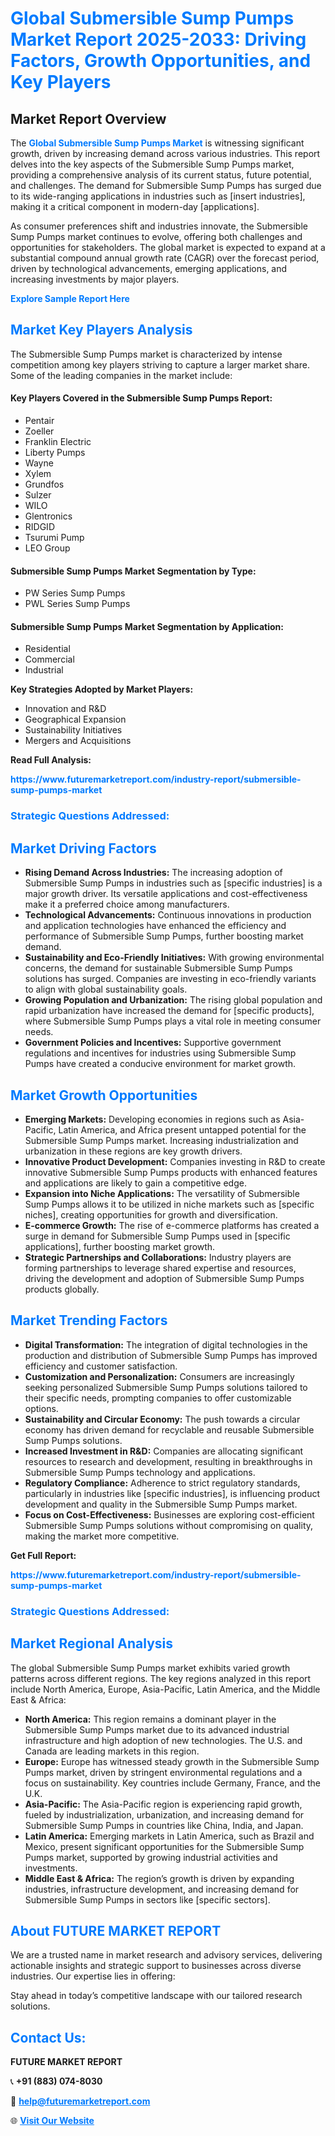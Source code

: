 <h1 style="color: #007BFF;">Global Submersible Sump Pumps Market Report 2025-2033: Driving Factors, Growth Opportunities, and Key Players</h1>

<section id="overview">
<h2>Market Report Overview</h2>
<p>The <a href="https://www.futuremarketreport.com/industry-report/submersible-sump-pumps-market" style="color: #007BFF; text-decoration: none;"><strong>Global Submersible Sump Pumps Market</strong></a> is witnessing significant growth, driven by increasing demand across various industries. This report delves into the key aspects of the Submersible Sump Pumps market, providing a comprehensive analysis of its current status, future potential, and challenges. The demand for Submersible Sump Pumps has surged due to its wide-ranging applications in industries such as [insert industries], making it a critical component in modern-day [applications].</p>
<p>As consumer preferences shift and industries innovate, the Submersible Sump Pumps market continues to evolve, offering both challenges and opportunities for stakeholders. The global market is expected to expand at a substantial compound annual growth rate (CAGR) over the forecast period, driven by technological advancements, emerging applications, and increasing investments by major players.</p>
</section>

<section id="overview">
<p><a href="https://www.futuremarketreport.com/request-sample/reportId=92712" style="color: #007BFF; text-decoration: none;"><strong>Explore Sample Report Here</strong></a></p>
</section>

<section id="key-players">
<h2 style="color: #007BFF;">Market Key Players Analysis</h2>
<p>The Submersible Sump Pumps market is characterized by intense competition among key players striving to capture a larger market share. Some of the leading companies in the market include:</p>
<h4>Key Players Covered in the Submersible Sump Pumps Report:</h4>
<ul><li>Pentair</li><li>Zoeller</li><li>Franklin Electric</li><li>Liberty Pumps</li><li>Wayne</li><li>Xylem</li><li>Grundfos</li><li>Sulzer</li><li>WILO</li><li>Glentronics</li><li>RIDGID</li><li>Tsurumi Pump</li><li>LEO Group</li></ul>
<h4>Submersible Sump Pumps Market Segmentation by Type:</h4>
<ul><li>PW Series Sump Pumps</li><li>PWL Series Sump Pumps</li></ul>

<h4>Submersible Sump Pumps Market Segmentation by Application:</h4>
<ul><li>Residential</li><li>Commercial</li><li>Industrial</li></ul>
<p><strong>Key Strategies Adopted by Market Players:</strong></p>
<ul>
<li>Innovation and R&D</li>
<li>Geographical Expansion</li>
<li>Sustainability Initiatives</li>
<li>Mergers and Acquisitions</li>
</ul>
</section>

<section>
<p><strong>Read Full Analysis: </strong></p><a href="https://www.futuremarketreport.com/industry-report/submersible-sump-pumps-market" style="color: #007BFF; text-decoration: none;"><strong>https://www.futuremarketreport.com/industry-report/submersible-sump-pumps-market</strong></a>
<h3 style="color: #007BFF;">Strategic Questions Addressed:</h3>
</section>

<section id="driving-factors">
<h2 style="color: #007BFF;">Market Driving Factors</h2>
<ul>
<li><strong>Rising Demand Across Industries:</strong> The increasing adoption of Submersible Sump Pumps in industries such as [specific industries] is a major growth driver. Its versatile applications and cost-effectiveness make it a preferred choice among manufacturers.</li>
<li><strong>Technological Advancements:</strong> Continuous innovations in production and application technologies have enhanced the efficiency and performance of Submersible Sump Pumps, further boosting market demand.</li>
<li><strong>Sustainability and Eco-Friendly Initiatives:</strong> With growing environmental concerns, the demand for sustainable Submersible Sump Pumps solutions has surged. Companies are investing in eco-friendly variants to align with global sustainability goals.</li>
<li><strong>Growing Population and Urbanization:</strong> The rising global population and rapid urbanization have increased the demand for [specific products], where Submersible Sump Pumps plays a vital role in meeting consumer needs.</li>
<li><strong>Government Policies and Incentives:</strong> Supportive government regulations and incentives for industries using Submersible Sump Pumps have created a conducive environment for market growth.</li>
</ul>
</section>

<section id="growth-opportunities">
<h2 style="color: #007BFF;">Market Growth Opportunities</h2>
<ul>
<li><strong>Emerging Markets:</strong> Developing economies in regions such as Asia-Pacific, Latin America, and Africa present untapped potential for the Submersible Sump Pumps market. Increasing industrialization and urbanization in these regions are key growth drivers.</li>
<li><strong>Innovative Product Development:</strong> Companies investing in R&D to create innovative Submersible Sump Pumps products with enhanced features and applications are likely to gain a competitive edge.</li>
<li><strong>Expansion into Niche Applications:</strong> The versatility of Submersible Sump Pumps allows it to be utilized in niche markets such as [specific niches], creating opportunities for growth and diversification.</li>
<li><strong>E-commerce Growth:</strong> The rise of e-commerce platforms has created a surge in demand for Submersible Sump Pumps used in [specific applications], further boosting market growth.</li>
<li><strong>Strategic Partnerships and Collaborations:</strong> Industry players are forming partnerships to leverage shared expertise and resources, driving the development and adoption of Submersible Sump Pumps products globally.</li>
</ul>
</section>

<section id="trending-factors">
<h2 style="color: #007BFF;">Market Trending Factors</h2>
<ul>
<li><strong>Digital Transformation:</strong> The integration of digital technologies in the production and distribution of Submersible Sump Pumps has improved efficiency and customer satisfaction.</li>
<li><strong>Customization and Personalization:</strong> Consumers are increasingly seeking personalized Submersible Sump Pumps solutions tailored to their specific needs, prompting companies to offer customizable options.</li>
<li><strong>Sustainability and Circular Economy:</strong> The push towards a circular economy has driven demand for recyclable and reusable Submersible Sump Pumps solutions.</li>
<li><strong>Increased Investment in R&D:</strong> Companies are allocating significant resources to research and development, resulting in breakthroughs in Submersible Sump Pumps technology and applications.</li>
<li><strong>Regulatory Compliance:</strong> Adherence to strict regulatory standards, particularly in industries like [specific industries], is influencing product development and quality in the Submersible Sump Pumps market.</li>
<li><strong>Focus on Cost-Effectiveness:</strong> Businesses are exploring cost-efficient Submersible Sump Pumps solutions without compromising on quality, making the market more competitive.</li>
</ul>
</section>

<section>
<p><strong>Get Full Report: </strong></p><a href="https://www.futuremarketreport.com/industry-report/submersible-sump-pumps-market" style="color: #007BFF; text-decoration: none;"><strong>https://www.futuremarketreport.com/industry-report/submersible-sump-pumps-market</strong></a>
<h3 style="color: #007BFF;">Strategic Questions Addressed:</h3>
</section>


<section id="regional-analysis">
<h2 style="color: #007BFF;">Market Regional Analysis</h2>
<p>The global Submersible Sump Pumps market exhibits varied growth patterns across different regions. The key regions analyzed in this report include North America, Europe, Asia-Pacific, Latin America, and the Middle East & Africa:</p>
<ul>
<li><strong>North America:</strong> This region remains a dominant player in the Submersible Sump Pumps market due to its advanced industrial infrastructure and high adoption of new technologies. The U.S. and Canada are leading markets in this region.</li>
<li><strong>Europe:</strong> Europe has witnessed steady growth in the Submersible Sump Pumps market, driven by stringent environmental regulations and a focus on sustainability. Key countries include Germany, France, and the U.K.</li>
<li><strong>Asia-Pacific:</strong> The Asia-Pacific region is experiencing rapid growth, fueled by industrialization, urbanization, and increasing demand for Submersible Sump Pumps in countries like China, India, and Japan.</li>
<li><strong>Latin America:</strong> Emerging markets in Latin America, such as Brazil and Mexico, present significant opportunities for the Submersible Sump Pumps market, supported by growing industrial activities and investments.</li>
<li><strong>Middle East & Africa:</strong> The region’s growth is driven by expanding industries, infrastructure development, and increasing demand for Submersible Sump Pumps in sectors like [specific sectors].</li>
</ul>
</section>

<footer>
<h2 style="color: #007BFF;">About FUTURE MARKET REPORT</h2>
<p>We are a trusted name in market research and advisory services, delivering actionable insights and strategic support to businesses across diverse industries. Our expertise lies in offering:</p>

<p>Stay ahead in today’s competitive landscape with our tailored research solutions.</p>

<h2 style="color: #007BFF;">Contact Us:</h2>
<p><strong>FUTURE MARKET REPORT</strong></p>
<p>📞 <strong>+91 (883) 074-8030</strong></p>
<p>📧 <strong><a href="mailto:help@futuremarketreport.com" style="color: #007BFF;">help@futuremarketreport.com</a></strong></p>
<p>🌐 <strong><a href="https://www.futuremarketreport.com/" style="color: #007BFF;">Visit Our Website</a></strong></p>
</footer>